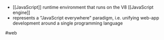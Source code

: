 - [[JavaScript]] runtime environment that runs on the V8 [[JavaScript engine]]
- represents a "JavaScript everywhere" paradigm, i.e. unifying web-app development around a single programming language

#web
